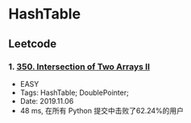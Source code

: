 # HashTable

## Leetcode
### 1. [350. Intersection of Two Arrays II](https://leetcode-cn.com/problems/intersection-of-two-arrays-ii/)
- EASY
- Tags: HashTable; DoublePointer;
- Date: 2019.11.06
- 48 ms, 在所有 Python 提交中击败了62.24%的用户

